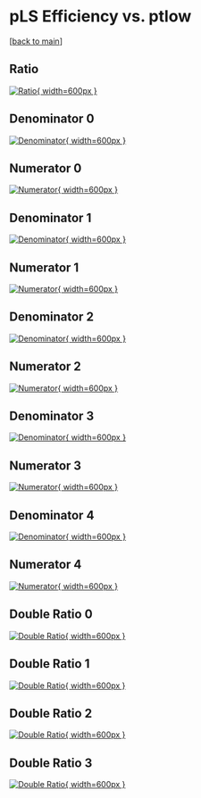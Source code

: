 # pLS Efficiency vs. ptlow

[[back to main](./)]



## Ratio

[![Ratio](../mtv/var/pLS_vtr_0_0_eff_ptlow.png){ width=600px }](../mtv/var/pLS_vtr_0_0_eff_ptlow.pdf)

## Denominator 0

[![Denominator](../mtv/den/pLS_vtr_0_0_eff_ptlow_den0.png){ width=600px }](../mtv/den/pLS_vtr_0_0_eff_ptlow_den0.pdf)

## Numerator 0

[![Numerator](../mtv/num/pLS_vtr_0_0_eff_ptlow_num0.png){ width=600px }](../mtv/num/pLS_vtr_0_0_eff_ptlow_num0.pdf)

## Denominator 1

[![Denominator](../mtv/den/pLS_vtr_0_0_eff_ptlow_den1.png){ width=600px }](../mtv/den/pLS_vtr_0_0_eff_ptlow_den1.pdf)

## Numerator 1

[![Numerator](../mtv/num/pLS_vtr_0_0_eff_ptlow_num1.png){ width=600px }](../mtv/num/pLS_vtr_0_0_eff_ptlow_num1.pdf)

## Denominator 2

[![Denominator](../mtv/den/pLS_vtr_0_0_eff_ptlow_den2.png){ width=600px }](../mtv/den/pLS_vtr_0_0_eff_ptlow_den2.pdf)

## Numerator 2

[![Numerator](../mtv/num/pLS_vtr_0_0_eff_ptlow_num2.png){ width=600px }](../mtv/num/pLS_vtr_0_0_eff_ptlow_num2.pdf)

## Denominator 3

[![Denominator](../mtv/den/pLS_vtr_0_0_eff_ptlow_den3.png){ width=600px }](../mtv/den/pLS_vtr_0_0_eff_ptlow_den3.pdf)

## Numerator 3

[![Numerator](../mtv/num/pLS_vtr_0_0_eff_ptlow_num3.png){ width=600px }](../mtv/num/pLS_vtr_0_0_eff_ptlow_num3.pdf)

## Denominator 4

[![Denominator](../mtv/den/pLS_vtr_0_0_eff_ptlow_den4.png){ width=600px }](../mtv/den/pLS_vtr_0_0_eff_ptlow_den4.pdf)

## Numerator 4

[![Numerator](../mtv/num/pLS_vtr_0_0_eff_ptlow_num4.png){ width=600px }](../mtv/num/pLS_vtr_0_0_eff_ptlow_num4.pdf)

## Double Ratio 0

[![Double Ratio](../mtv/ratio/pLS_vtr_0_0_eff_ptlow_ratio0.png){ width=600px }](../mtv/ratio/pLS_vtr_0_0_eff_ptlow_ratio0.pdf)

## Double Ratio 1

[![Double Ratio](../mtv/ratio/pLS_vtr_0_0_eff_ptlow_ratio1.png){ width=600px }](../mtv/ratio/pLS_vtr_0_0_eff_ptlow_ratio1.pdf)

## Double Ratio 2

[![Double Ratio](../mtv/ratio/pLS_vtr_0_0_eff_ptlow_ratio2.png){ width=600px }](../mtv/ratio/pLS_vtr_0_0_eff_ptlow_ratio2.pdf)

## Double Ratio 3

[![Double Ratio](../mtv/ratio/pLS_vtr_0_0_eff_ptlow_ratio3.png){ width=600px }](../mtv/ratio/pLS_vtr_0_0_eff_ptlow_ratio3.pdf)

